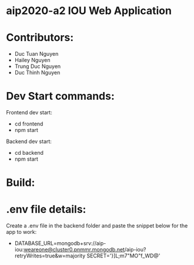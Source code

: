 # aip2020-a2 IOU Web Application

# Contributors:
- Duc Tuan Nguyen 
- Hailey Nguyen
- Trung Duc Nguyen
- Duc Thinh Nguyen

# Dev Start commands:
Frontend dev start:
- cd frontend
- npm start

Backend dev start:
- cd backend
- npm start

# Build:

# .env file details:
Create a .env file in the backend folder and paste the snippet below for the app to work:
- DATABASE_URL=mongodb+srv://aip-iou:weareone@cluster0.pnmmr.mongodb.net/aip-iou?retryWrites=true&w=majority
SECRET='}]L;m7"MO"f_WD@'

